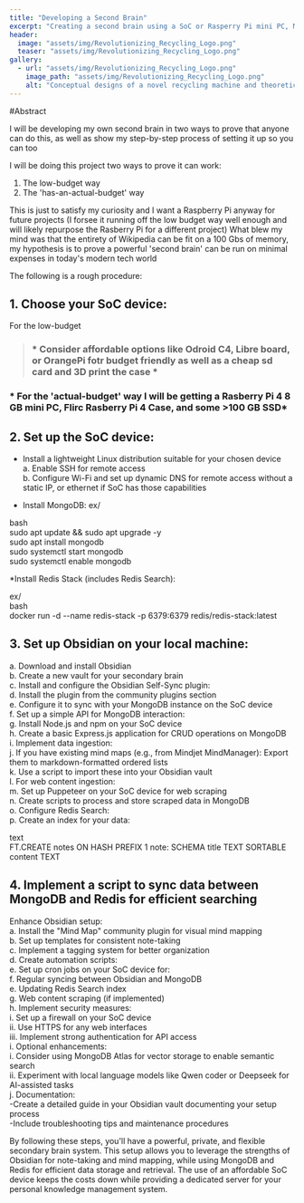 ```yaml
---
title: "Developing a Second Brain"
excerpt: "Creating a second brain using a SoC or Rasperry Pi mini PC, MongoDB, Obsidian and building from there"
header:
  image: "assets/img/Revolutionizing_Recycling_Logo.png"
  teaser: "assets/img/Revolutionizing_Recycling_Logo.png"
gallery:
  - url: "assets/img/Revolutionizing_Recycling_Logo.png"
    image_path: "assets/img/Revolutionizing_Recycling_Logo.png"
    alt: "Conceptual designs of a novel recycling machine and theoretical better recycling practices for Vanderbilt campus"
---
```


#Abstract

I will be developing my own second brain in two ways to prove that anyone can do this, as well as show my step-by-step process of setting it up so you can too 

I will be doing this project two ways to prove it can work: 

1. The low-budget way 
2. The 'has-an-actual-budget' way 

This is just to satisfy my curiosity and I want a Raspberry Pi anyway for future projects (I forsee it running off the low budget way well enough and will likely repurpose the Rasberry Pi for a different project) What blew my mind was that the entirety of Wikipedia can be fit on a 100 Gbs of memory, my hypothesis is to prove a powerful 'second brain' can be run on minimal expenses in today's modern tech world


The following is a rough procedure: 

## 1. Choose your SoC device:
For the low-budget 
> ### * Consider affordable options like Odroid C4, Libre board, or OrangePi fotr budget friendly as well as a cheap sd card and 3D print the case *
### * For the 'actual-budget' way I will be getting a Rasberry Pi 4 8 GB mini PC, Flirc Rasberry Pi 4 Case, and some >100 GB SSD*


## 2. Set up the SoC device:

* Install a lightweight Linux distribution suitable for your chosen device<br> 
a. Enable SSH for remote access <br> 
b. Configure Wi-Fi and set up dynamic DNS for remote access without a static IP, or ethernet if SoC has those capabilities<br> 

* Install MongoDB:
ex/ 

bash<br> 
sudo apt update && sudo apt upgrade -y<br> 
sudo apt install mongodb<br> 
sudo systemctl start mongodb<br> 
sudo systemctl enable mongodb<br> 

*Install Redis Stack (includes Redis Search):

ex/ <br> 
bash<br> 
docker run -d --name redis-stack -p 6379:6379 redis/redis-stack:latest<br> 

## 3. Set up Obsidian on your local machine:  <br> 
a. Download and install Obsidian  <br> 
b. Create a new vault for your secondary brain  <br> 
c. Install and configure the Obsidian Self-Sync plugin:  <br> 
d. Install the plugin from the community plugins section  <br> 
e. Configure it to sync with your MongoDB instance on the SoC device  <br> 
f. Set up a simple API for MongoDB interaction:  <br> 
g. Install Node.js and npm on your SoC device  <br> 
h. Create a basic Express.js application for CRUD operations on MongoDB  <br> 
i. Implement data ingestion:  <br> 
j. If you have existing mind maps (e.g., from Mindjet MindManager): Export them to markdown-formatted ordered lists <br> 
k. Use a script to import these into your Obsidian vault <br> 
l. For web content ingestion: <br> 
m. Set up Puppeteer on your SoC device for web scraping <br> 
n. Create scripts to process and store scraped data in MongoDB <br> 
o. Configure Redis Search: <br> 
p. Create an index for your data: <br> 

text <br> 
FT.CREATE notes ON HASH PREFIX 1 note: SCHEMA title TEXT SORTABLE content TEXT

## 4. Implement a script to sync data between MongoDB and Redis for efficient searching<br> 
Enhance Obsidian setup:<br> 
a. Install the "Mind Map" community plugin for visual mind mapping<br> 
b. Set up templates for consistent note-taking<br> 
c. Implement a tagging system for better organization<br> 
d. Create automation scripts:<br> 
e. Set up cron jobs on your SoC device for:  <br> 
f. Regular syncing between Obsidian and MongoDB  <br> 
e. Updating Redis Search index  <br> 
g. Web content scraping (if implemented)  <br> 
h. Implement security measures:  <br> 
    i. Set up a firewall on your SoC device  <br> 
    ii. Use HTTPS for any web interfaces  <br> 
    iii. Implement strong authentication for API access  <br> 
i. Optional enhancements:  <br> 
    i. Consider using MongoDB Atlas for vector storage to enable semantic search <br> 
    ii. Experiment with local language models like Qwen coder or Deepseek for AI-assisted tasks  <br> 
j. Documentation:  <br> 
-Create a detailed guide in your Obsidian vault documenting your setup process  <br> 
-Include troubleshooting tips and maintenance procedures  <br> 


By following these steps, you'll have a powerful, private, and flexible secondary brain system. This setup allows you to leverage the strengths of Obsidian for note-taking and mind mapping, while using MongoDB and Redis for efficient data storage and retrieval. The use of an affordable SoC device keeps the costs down while providing a dedicated server for your personal knowledge management system.